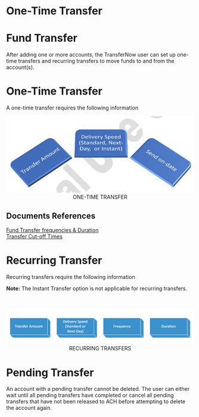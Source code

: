 

<!--

type: tab

titles: One-Time Transfer, Recurring Transfer, Pending Transfer

-->

 

# One-Time Transfer

 # Fund Transfer 
After adding one or more accounts, the TransferNow user can set up one-time transfers and recurring 
transfers to move funds to and from the account(s).

# One-Time Transfer 
A one-time transfer requires the following information

<center>

![image](../../assets/images/One_Time_Transfer.png) <br/>
ONE-TIME TRANSFER

</center>


## Documents References

[Fund Transfer frequencies & Duration](?path=docs/fund-transfer/FT-freq.md)  
[Transfer Cut-off Times](?path=docs/fund-transfer/transfer-cutOff.md)


<!-- type: tab -->

 

# Recurring Transfer

 Recurring transfers require the following information

**Note:** The Instant Transfer option is not applicable for recurring transfers.

&nbsp;


<center>

![image](../../assets/images/Recurring_Transfers.png) <br/>
RECURRING TRANSFERS

</center>


 

<!-- type: tab -->

 

# Pending Transfer

 

An account with a pending transfer cannot be deleted. The user can either wait until all pending transfers have completed or cancel all pending transfers that have not been released to ACH before attempting to delete the account again. 
 

 

 

<!-- type: tab-end -->

 